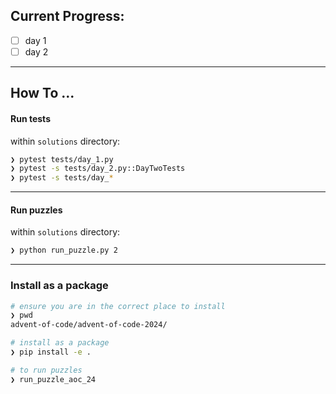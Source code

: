 ## Current Progress:

- [ ] day 1
- [ ] day 2

---

## How To ...

#### Run tests

within `solutions` directory:

```bash
❯ pytest tests/day_1.py
❯ pytest -s tests/day_2.py::DayTwoTests
❯ pytest -s tests/day_*
```

---

#### Run puzzles

within `solutions` directory:

```bash
❯ python run_puzzle.py 2
```

---

### Install as a package

```bash
# ensure you are in the correct place to install
❯ pwd
advent-of-code/advent-of-code-2024/

# install as a package
❯ pip install -e .

# to run puzzles
❯ run_puzzle_aoc_24
```

